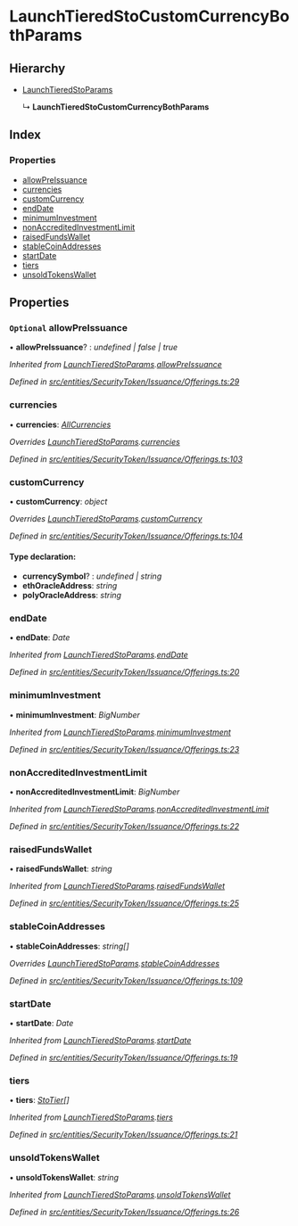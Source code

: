 # LaunchTieredStoCustomCurrencyBothParams

## Hierarchy

* [LaunchTieredStoParams](_entities_securitytoken_issuance_offerings_.launchtieredstoparams.md)

  ↳ **LaunchTieredStoCustomCurrencyBothParams**

## Index

### Properties

* [allowPreIssuance](_entities_securitytoken_issuance_offerings_.launchtieredstocustomcurrencybothparams.md#optional-allowpreissuance)
* [currencies](_entities_securitytoken_issuance_offerings_.launchtieredstocustomcurrencybothparams.md#currencies)
* [customCurrency](_entities_securitytoken_issuance_offerings_.launchtieredstocustomcurrencybothparams.md#customcurrency)
* [endDate](_entities_securitytoken_issuance_offerings_.launchtieredstocustomcurrencybothparams.md#enddate)
* [minimumInvestment](_entities_securitytoken_issuance_offerings_.launchtieredstocustomcurrencybothparams.md#minimuminvestment)
* [nonAccreditedInvestmentLimit](_entities_securitytoken_issuance_offerings_.launchtieredstocustomcurrencybothparams.md#nonaccreditedinvestmentlimit)
* [raisedFundsWallet](_entities_securitytoken_issuance_offerings_.launchtieredstocustomcurrencybothparams.md#raisedfundswallet)
* [stableCoinAddresses](_entities_securitytoken_issuance_offerings_.launchtieredstocustomcurrencybothparams.md#stablecoinaddresses)
* [startDate](_entities_securitytoken_issuance_offerings_.launchtieredstocustomcurrencybothparams.md#startdate)
* [tiers](_entities_securitytoken_issuance_offerings_.launchtieredstocustomcurrencybothparams.md#tiers)
* [unsoldTokensWallet](_entities_securitytoken_issuance_offerings_.launchtieredstocustomcurrencybothparams.md#unsoldtokenswallet)

## Properties

### `Optional` allowPreIssuance

• **allowPreIssuance**? : _undefined \| false \| true_

_Inherited from_ [_LaunchTieredStoParams_](_entities_securitytoken_issuance_offerings_.launchtieredstoparams.md)_._[_allowPreIssuance_](_entities_securitytoken_issuance_offerings_.launchtieredstoparams.md#optional-allowpreissuance)

_Defined in_ [_src/entities/SecurityToken/Issuance/Offerings.ts:29_](https://github.com/PolymathNetwork/polymath-sdk/blob/e8bbc1e/src/entities/SecurityToken/Issuance/Offerings.ts#L29)

### currencies

• **currencies**: [_AllCurrencies_](../external-modules/_entities_securitytoken_issuance_offerings_.md#allcurrencies)

_Overrides_ [_LaunchTieredStoParams_](_entities_securitytoken_issuance_offerings_.launchtieredstoparams.md)_._[_currencies_](_entities_securitytoken_issuance_offerings_.launchtieredstoparams.md#currencies)

_Defined in_ [_src/entities/SecurityToken/Issuance/Offerings.ts:103_](https://github.com/PolymathNetwork/polymath-sdk/blob/e8bbc1e/src/entities/SecurityToken/Issuance/Offerings.ts#L103)

### customCurrency

• **customCurrency**: _object_

_Overrides_ [_LaunchTieredStoParams_](_entities_securitytoken_issuance_offerings_.launchtieredstoparams.md)_._[_customCurrency_](_entities_securitytoken_issuance_offerings_.launchtieredstoparams.md#optional-customcurrency)

_Defined in_ [_src/entities/SecurityToken/Issuance/Offerings.ts:104_](https://github.com/PolymathNetwork/polymath-sdk/blob/e8bbc1e/src/entities/SecurityToken/Issuance/Offerings.ts#L104)

#### Type declaration:

* **currencySymbol**? : _undefined \| string_
* **ethOracleAddress**: _string_
* **polyOracleAddress**: _string_

### endDate

• **endDate**: _Date_

_Inherited from_ [_LaunchTieredStoParams_](_entities_securitytoken_issuance_offerings_.launchtieredstoparams.md)_._[_endDate_](_entities_securitytoken_issuance_offerings_.launchtieredstoparams.md#enddate)

_Defined in_ [_src/entities/SecurityToken/Issuance/Offerings.ts:20_](https://github.com/PolymathNetwork/polymath-sdk/blob/e8bbc1e/src/entities/SecurityToken/Issuance/Offerings.ts#L20)

### minimumInvestment

• **minimumInvestment**: _BigNumber_

_Inherited from_ [_LaunchTieredStoParams_](_entities_securitytoken_issuance_offerings_.launchtieredstoparams.md)_._[_minimumInvestment_](_entities_securitytoken_issuance_offerings_.launchtieredstoparams.md#minimuminvestment)

_Defined in_ [_src/entities/SecurityToken/Issuance/Offerings.ts:23_](https://github.com/PolymathNetwork/polymath-sdk/blob/e8bbc1e/src/entities/SecurityToken/Issuance/Offerings.ts#L23)

### nonAccreditedInvestmentLimit

• **nonAccreditedInvestmentLimit**: _BigNumber_

_Inherited from_ [_LaunchTieredStoParams_](_entities_securitytoken_issuance_offerings_.launchtieredstoparams.md)_._[_nonAccreditedInvestmentLimit_](_entities_securitytoken_issuance_offerings_.launchtieredstoparams.md#nonaccreditedinvestmentlimit)

_Defined in_ [_src/entities/SecurityToken/Issuance/Offerings.ts:22_](https://github.com/PolymathNetwork/polymath-sdk/blob/e8bbc1e/src/entities/SecurityToken/Issuance/Offerings.ts#L22)

### raisedFundsWallet

• **raisedFundsWallet**: _string_

_Inherited from_ [_LaunchTieredStoParams_](_entities_securitytoken_issuance_offerings_.launchtieredstoparams.md)_._[_raisedFundsWallet_](_entities_securitytoken_issuance_offerings_.launchtieredstoparams.md#raisedfundswallet)

_Defined in_ [_src/entities/SecurityToken/Issuance/Offerings.ts:25_](https://github.com/PolymathNetwork/polymath-sdk/blob/e8bbc1e/src/entities/SecurityToken/Issuance/Offerings.ts#L25)

### stableCoinAddresses

• **stableCoinAddresses**: _string\[\]_

_Overrides_ [_LaunchTieredStoParams_](_entities_securitytoken_issuance_offerings_.launchtieredstoparams.md)_._[_stableCoinAddresses_](_entities_securitytoken_issuance_offerings_.launchtieredstoparams.md#optional-stablecoinaddresses)

_Defined in_ [_src/entities/SecurityToken/Issuance/Offerings.ts:109_](https://github.com/PolymathNetwork/polymath-sdk/blob/e8bbc1e/src/entities/SecurityToken/Issuance/Offerings.ts#L109)

### startDate

• **startDate**: _Date_

_Inherited from_ [_LaunchTieredStoParams_](_entities_securitytoken_issuance_offerings_.launchtieredstoparams.md)_._[_startDate_](_entities_securitytoken_issuance_offerings_.launchtieredstoparams.md#startdate)

_Defined in_ [_src/entities/SecurityToken/Issuance/Offerings.ts:19_](https://github.com/PolymathNetwork/polymath-sdk/blob/e8bbc1e/src/entities/SecurityToken/Issuance/Offerings.ts#L19)

### tiers

• **tiers**: [_StoTier_](_types_index_.stotier.md)_\[\]_

_Inherited from_ [_LaunchTieredStoParams_](_entities_securitytoken_issuance_offerings_.launchtieredstoparams.md)_._[_tiers_](_entities_securitytoken_issuance_offerings_.launchtieredstoparams.md#tiers)

_Defined in_ [_src/entities/SecurityToken/Issuance/Offerings.ts:21_](https://github.com/PolymathNetwork/polymath-sdk/blob/e8bbc1e/src/entities/SecurityToken/Issuance/Offerings.ts#L21)

### unsoldTokensWallet

• **unsoldTokensWallet**: _string_

_Inherited from_ [_LaunchTieredStoParams_](_entities_securitytoken_issuance_offerings_.launchtieredstoparams.md)_._[_unsoldTokensWallet_](_entities_securitytoken_issuance_offerings_.launchtieredstoparams.md#unsoldtokenswallet)

_Defined in_ [_src/entities/SecurityToken/Issuance/Offerings.ts:26_](https://github.com/PolymathNetwork/polymath-sdk/blob/e8bbc1e/src/entities/SecurityToken/Issuance/Offerings.ts#L26)

